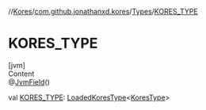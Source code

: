 //[Kores](../../index.md)/[com.github.jonathanxd.kores](../index.md)/[Types](index.md)/[KORES_TYPE](-k-o-r-e-s_-t-y-p-e.md)



# KORES_TYPE  
[jvm]  
Content  
@[JvmField](https://kotlinlang.org/api/latest/jvm/stdlib/kotlin.jvm/-jvm-field/index.html)()  
  
val [KORES_TYPE](-k-o-r-e-s_-t-y-p-e.md): [LoadedKoresType](../../com.github.jonathanxd.kores.type/-loaded-kores-type/index.md)<[KoresType](../../com.github.jonathanxd.kores.type/-kores-type/index.md)>  



